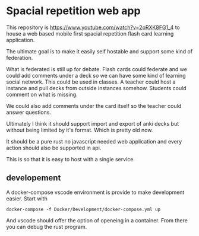 # Spacial repetition web app

This repository is https://www.youtube.com/watch?v=2oRXK8FG1_4 to house a web based mobile first spacial repetition flash card learning application.

The ultimate goal is to make it easily self hostable and support some kind of federation.

What is federated is still up for debate. Flash cards could federate and we could add comments under 
a deck so we can have some kind of learning social network. This could be used in classes.
A teacher could host a instance and pull decks from outside instances somehow. Students could
comment on what is missing. 

We could also add comments under the card itself so the teacher could answer questions.

Ultimately I think it should support import and export of anki decks but without being limited
by it's format. Which is pretty old now. 

It should be a pure rust no javascript needed web application and every action should also be supported
in api. 

This is so that it is easy to host with a single service.

## developement

A docker-compose vscode environment is provide to make development easier. Start with 

`docker-compose -f Docker/Development/docker-compose.yml up `

And vscode should offer the option of openeing in a container. From there you can debug the rust program.
